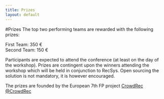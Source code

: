 ```yaml
---
title: Prizes
layout: default
---
```

#Prizes
The top two performing teams are rewarded with the following prizes:

First Team: 350 €
<br/>
Second Team: 150 €

<p>Participants are expected to attend the conference (at least on the day of the workshop).  Prizes are contingent upon the winners attending the workshop which will be held in conjunction to RecSys. Open sourcing the solution is not mandatory, it is however encouraged.
</p>

<p>
The prizes are founded by the European 7th FP project <a href="http://crowdrec.eu">CrowdRec</a> <a href="https://twitter.com/CrowdRec">@CrowdRec</a> 
</p>
